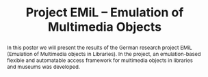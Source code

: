 ---
abstract: In this poster we will present the results of the German research project
  EMiL (Emulation of Multimedia objects in Libraries). In the project, an emulation-based
  flexible and automatable access framework for multimedia objects in libraries and
  museums was developed.
creators:
- Steinke, Tobias
- Rechert, Klaus
- Schoger, Astrid
- Padberg, Frank
date: null
document_url: https://services.phaidra.univie.ac.at/api/object/o:503170/download
grand_parent: iPRES
institutions: []
keywords: []
landing_page_url: https://phaidra.univie.ac.at/o:503170
language: eng
layout: publication
license: CC BY-NC-SA 3.0 AT
notes_url: null
parent: iPRES 2016
presentation_url: null
publication_type: poster
size: 180801
source_name: iPRES
title: Project EMiL – Emulation of Multimedia Objects
year: 2016
---